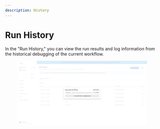 ```yaml
---
description: History
---
```


# Run History

In the "Run History," you can view the run results and log information from the historical debugging of the current workflow.

<figure><img src="../../../.gitbook/assets/image (9) (1).png" alt=""><figcaption></figcaption></figure>
